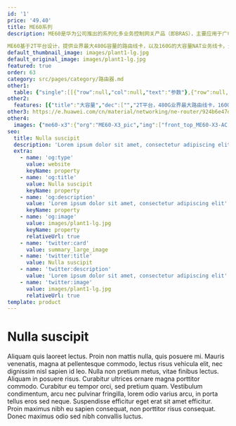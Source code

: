 ```yaml
---
id: '1'
price: '49.40'
title: ME60系列
description: ME60是华为公司推出的系列化多业务控制网关产品（即BRAS），主要应用于广电、教育等行业，提供统一的用户接入与管理平台。

ME60基于2T平台设计，提供业界最大480G容量的路由线卡，以及160G的大容量NAT业务线卡，全面满足客户从IPv4向IPv6平滑演进的需求。
default_thumbnail_image: images/plant1-lg.jpg
default_original_image: images/plant1-lg.jpg
featured: true
order: 63
category: src/pages/category/路由器.md
other1: 
  table: {"single":[[{"row":null,"col":null,"text":"参数"},{"row":null,"col":null,"text":"ME60-X16/X16A"},{"row":null,"col":null,"text":"ME60-X8/X8A"},{"row":null,"col":null,"text":"ME60-X3"}],[{"row":null,"col":null,"text":"交换容量"},{"row":null,"col":null,"text":"154.89 Tbps"},{"row":null,"col":null,"text":"77.46Tbps"},{"row":null,"col":null,"text":"20.94 Tbps"}],[{"row":null,"col":null,"text":"转发性能"},{"row":null,"col":null,"text":"38400 Mpps"},{"row":null,"col":null,"text":"19200 Mpps"},{"row":null,"col":null,"text":"1800 Mpps"}],[{"row":null,"col":null,"text":"槽位数"},{"row":null,"col":null,"text":"22个， 其中16个业务线路板位，2个主控板槽位，4个交换网板槽位"},{"row":null,"col":null,"text":"11/12个， 其中8个业务线路板槽位，2个路由交换板槽位，1/2个交换网板槽位"},{"row":null,"col":null,"text":"5个， 其中3个业务线路板槽位，2个主控板槽位"}],[{"row":null,"col":null,"text":"子卡槽位"},{"row":null,"col":null,"text":"最大64"},{"row":null,"col":null,"text":"最大32"},{"row":null,"col":null,"text":"最大12"}],[{"row":null,"col":null,"text":"外形尺寸 (W×D×H，mm)"},{"row":null,"col":null,"text":"442 × 650 ×1420 (32U）/\n442 × 650 *1778 (40U)"},{"row":null,"col":null,"text":"442×650× 620 (14U）/\n442×650× 930 (21U)"},{"row":null,"col":null,"text":"442×650×175（DC 4U）/\n442×650×220（AC 5U）"}],[{"row":null,"col":null,"text":"满配重量"},{"row":null,"col":null,"text":"279kg/316kg"},{"row":null,"col":null,"text":"136kg/190kg"},{"row":null,"col":null,"text":"42kg（DC）/52kg（AC）"}],[{"row":null,"col":null,"text":"BRAS"},{"row":null,"col":"3","text":"用户接入协议: PPPoE、PPPoEoA、PPPoA、IPoE、IPoEoA、802.1X、ND接入等\n用户认证协议: PAP、CHAP、MSCHAP、RADIUS、HWTACACS\n用户计费协议: RADIUS、HWTACACS、COPS"}],[{"row":null,"col":null,"text":"IPv4/IPv6"},{"row":null,"col":"3","text":"全面支持IPv4和IPv6双协议栈\n支持NAT64、NAT44、DS-Lite等技术"}],[{"row":null,"col":null,"text":"可靠性"},{"row":null,"col":"3","text":"支持全面的BFD功能，独有的硬件BFD，最小10ms故障检测能力\n支持NSF/NSR/GR"}],[{"row":null,"col":null,"text":"QoS"},{"row":null,"col":"3","text":"支持5级H-QoS调度"}],[{"row":null,"col":null,"text":"DAA"},{"row":null,"col":"3","text":"支持DAA（Destination Address Accounting，目的地址计费）功能"}]]}
other2:
  features: [{"title":"大容量","dec":["","2T平台，480G业界最大路由线卡，160G的大容量NAT业务线卡",""]},{"title":"高可靠性","dec":["","设备级、网络级、业务级多层次可靠性，业界独创的多机热备方案，保障业务平稳运行",""]},{"title":"全业务接入","dec":["","统一的用户接入与管理平台，全面支持IPOX、PPPoX、802.1x、web认证等多种业务接入能力",""]}]
other3: https://e.huawei.com/cn/material/networking/ne-router/924b6e47d1d74633a7f85a70206e0008
other4:
  images: {"me60-x3":{"org":"ME60-X3_pic","img":["front_top_ME60-X3-AC.png","front_top_ME60-X3-DC.png"]}}
seo:
  title: Nulla suscipit
  description: 'Lorem ipsum dolor sit amet, consectetur adipiscing elit'
  extra:
    - name: 'og:type'
      value: website
      keyName: property
    - name: 'og:title'
      value: Nulla suscipit
      keyName: property
    - name: 'og:description'
      value: 'Lorem ipsum dolor sit amet, consectetur adipiscing elit'
      keyName: property
    - name: 'og:image'
      value: images/plant1-lg.jpg
      keyName: property
      relativeUrl: true
    - name: 'twitter:card'
      value: summary_large_image
    - name: 'twitter:title'
      value: Nulla suscipit
    - name: 'twitter:description'
      value: 'Lorem ipsum dolor sit amet, consectetur adipiscing elit'
    - name: 'twitter:image'
      value: images/plant1-lg.jpg
      relativeUrl: true
template: product
---
```


# Nulla suscipit

Aliquam quis laoreet lectus. Proin non mattis nulla, quis posuere mi. Mauris venenatis, magna at pellentesque commodo, lectus risus vehicula elit, nec dignissim nisl sapien id leo. Nulla non pretium metus, vitae finibus lectus. Aliquam in posuere risus. Curabitur ultrices ornare magna porttitor commodo. Curabitur eu tempor orci, sed pretium quam. Vestibulum condimentum, arcu nec pulvinar fringilla, lorem odio varius arcu, in porta tellus eros sed neque. Suspendisse efficitur eget erat sit amet efficitur. Proin maximus nibh eu sapien consequat, non porttitor risus consequat. Donec maximus odio sed nibh convallis luctus.